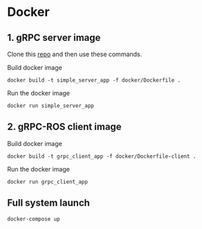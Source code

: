 # Docker 

## 1. gRPC server image
Clone this [repo](https://github.com/ipa-rar/gRPC-servers/tree/main/demo_simple_communication) and then use these commands.

Build docker image
```
docker build -t simple_server_app -f docker/Dockerfile .
```
Run the docker image
```
docker run simple_server_app
```

## 2. gRPC-ROS client image
Build docker image
```
docker build -t grpc_client_app -f docker/Dockerfile-client .
```

Run the docker image
```
docker run grpc_client_app
```

## Full system launch

```
docker-compose up
```